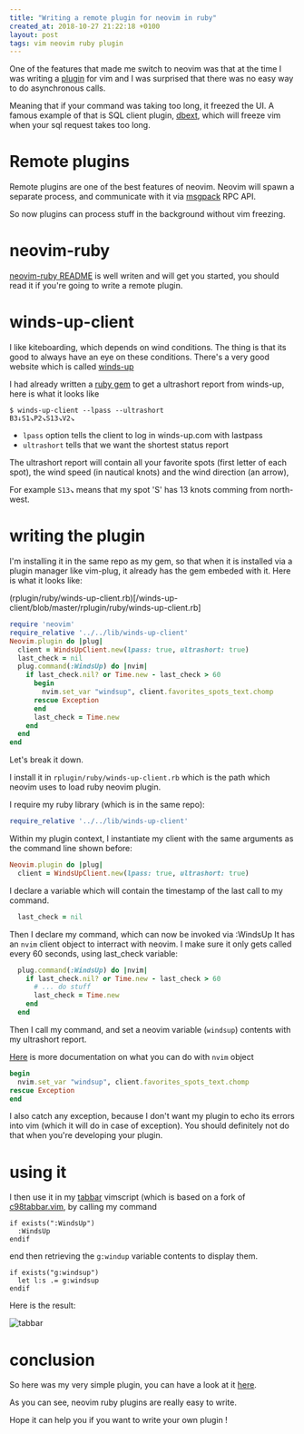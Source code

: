```yaml
---
title: "Writing a remote plugin for neovim in ruby"
created_at: 2018-10-27 21:22:18 +0100
layout: post
tags: vim neovim ruby plugin
---
```


One of the features that made me switch to neovim was that
at the time I was writing a [plugin](https://github.com/ensime/ensime-vim) 
for vim and I was surprised that
there was no easy way to do asynchronous calls.

Meaning that if your command was taking too long, it freezed the UI.
A famous example of that is SQL client plugin, 
[dbext](https://github.com/vim-scripts/dbext.vim), which will freeze
vim when your sql request takes too long.

# Remote plugins

Remote plugins are one of the best features of neovim.
Neovim will spawn a separate process, and communicate with it
via [msgpack](https://github.com/msgpack/msgpack/blob/0b8f5ac/spec.md) RPC API.

So now plugins can process stuff in the background without vim freezing.

# neovim-ruby

[neovim-ruby README](https://github.com/neovim/neovim-ruby#neovim-ruby) is
well writen and will get you started, you should read it if you're going
to write a remote plugin.

# winds-up-client

I like kiteboarding, which depends on wind conditions.
The thing is that its good to always have an eye on these conditions.
There's a very good website which is called [winds-up](http://winds-up.com/)

I had already written a [ruby gem](https://rubygems.org/gems/winds-up-client) to get a ultrashort report from winds-up, 
here is what it looks like

```shell
$ winds-up-client --lpass --ultrashort
B3↓S1↘P2↘S13↘V2↘
```

- `lpass` option tells the client to log in winds-up.com with lastpass
- `ultrashort` tells that we want the shortest status report

The ultrashort report will contain all your favorite spots (first letter of each spot),
the wind speed (in nautical knots) and the wind direction (an arrow), 

For example `S13↘` means that my spot 'S' has 13 knots comming from north-west.

# writing the plugin

I'm installing it in the same repo as my gem, so that when
it is installed via a plugin manager like vim-plug,
it already has the gem embeded with it.
Here is what it looks like:

(rplugin/ruby/winds-up-client.rb)[/winds-up-client/blob/master/rplugin/ruby/winds-up-client.rb]
```ruby
require 'neovim'
require_relative '../../lib/winds-up-client'
Neovim.plugin do |plug|
  client = WindsUpClient.new(lpass: true, ultrashort: true)
  last_check = nil
  plug.command(:WindsUp) do |nvim|
    if last_check.nil? or Time.new - last_check > 60 
      begin
        nvim.set_var "windsup", client.favorites_spots_text.chomp
      rescue Exception
      end
      last_check = Time.new
    end
  end
end
```

Let's break it down.

I install it in `rplugin/ruby/winds-up-client.rb` which is the path which neovim
uses to load ruby neovim plugin.

I require my ruby library (which is in the same repo):

```ruby
require_relative '../../lib/winds-up-client'
```

Within my plugin context, I instantiate my client with 
the same arguments as the command line shown before:

```ruby
Neovim.plugin do |plug|
  client = WindsUpClient.new(lpass: true, ultrashort: true)
```

I declare a variable which will contain the timestamp of the last call to my command.

```ruby
  last_check = nil
```

Then I declare my command, which can now be invoked via :WindsUp
It has an `nvim` client object to interract with neovim.
I make sure it only gets called every 60 seconds, using last_check variable:

```ruby
  plug.command(:WindsUp) do |nvim|
    if last_check.nil? or Time.new - last_check > 60 
      # ... do stuff
      last_check = Time.new
    end
  end
```

Then I call my command, and set a neovim variable (`windsup`) contents 
with my ultrashort report.

[Here](https://www.rubydoc.info/github/neovim/neovim-ruby/master/Neovim/Client) 
is more documentation on what you can do with `nvim` object

```ruby
begin
  nvim.set_var "windsup", client.favorites_spots_text.chomp
rescue Exception
end
```

I also catch any exception, because I don't want my plugin to echo
its errors into vim (which it will do in case of exception).
You should definitely not do that when you're developing your plugin.

# using it


I then use it in my [tabbar](https://github.com/yazgoo/vmux-c98tabbar/blob/master/plugin/vmux-c98tabbar.vim#L9) vimscript (which is based on a fork of [c98tabbar.vim](https://github.com/yazgoo/c98tabbar.vim/tree/master/plugin), by calling my command

```vimscript
if exists(":WindsUp")
  :WindsUp
endif
```

end then retrieving the `g:windup` variable contents to display them.

```
if exists("g:windsup")
  let l:s .= g:windsup
endif
```

Here is the result:

![tabbar](../../../images/ruby-wuc-bar.png)


# conclusion

So here was my very simple plugin, you can have a look at it [here](https://github.com/yazgoo/winds-up-client#neovim-plugin).

As you can see, neovim ruby plugins are really easy to write.

Hope it can help you if you want to write your own plugin !
